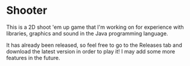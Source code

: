 Shooter
=======
This is a 2D shoot 'em up game that I'm working on for experience with libraries, graphics and sound in the Java programming language.

It has already been released, so feel free to go to the Releases tab and download the latest version in order to play it! I may add some more features in the future.
